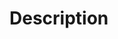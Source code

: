 <!-- 
Prior to submitting a PR, review the CONTRIBUTING.md document for recommendations on how to test:
https://github.com/wasmerio/wasmer/blob/main/CONTRIBUTING.md#pull-requests

-->

# Description
<!-- 
Provide details regarding the change including motivation,
links to related issues, and the context of the PR.
-->
